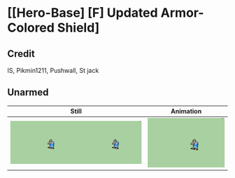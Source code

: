 # [\[Hero-Base\] \[F\] Updated Armor-Colored Shield]

## Credit

IS, Pikmin1211, Pushwall, St jack
	
## Unarmed

| Still | Animation |
| :---: | :-------: |
| ![Unarmed still](./Unarmed_000.png) | ![Unarmed animation](./Unarmed.gif) |
